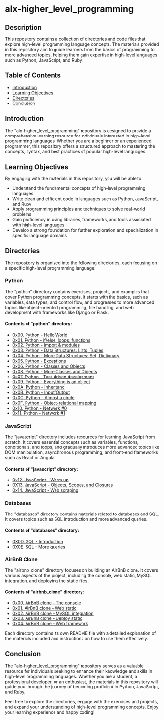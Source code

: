 # alx-higher_level_programming

## Description
This repository contains a collection of directories and code files that explore high-level programming language concepts. The materials provided in this repository aim to guide learners from the basics of programming to more advanced topics, helping them gain expertise in high-level languages such as Python, JavaScript, and Ruby.

## Table of Contents
* [Introduction](#introduction)
* [Learning Objectives](#learning-objectives)
* [Directories](#directories)
* [Conclusion](#conclusion)

## Introduction
The "alx-higher_level_programming" repository is designed to provide a comprehensive learning resource for individuals interested in high-level programming languages. Whether you are a beginner or an experienced programmer, this repository offers a structured approach to mastering the concepts, syntax, and best practices of popular high-level languages.

## Learning Objectives
By engaging with the materials in this repository, you will be able to:
- Understand the fundamental concepts of high-level programming languages
- Write clean and efficient code in languages such as Python, JavaScript, and Ruby
- Apply programming principles and techniques to solve real-world problems
- Gain proficiency in using libraries, frameworks, and tools associated with high-level languages
- Develop a strong foundation for further exploration and specialization in specific language domains

## Directories
The repository is organized into the following directories, each focusing on a specific high-level programming language:

### Python
The "python" directory contains exercises, projects, and examples that cover Python programming concepts. It starts with the basics, such as variables, data types, and control flow, and progresses to more advanced topics like object-oriented programming, file handling, and web development with frameworks like Django or Flask.

#### Contents of "python" directory:
- [0x00. Python - Hello World](./0x00-python-hello_world)
- [0x01. Python - if/else, loops, functions](./0x01-python-if_else_loops_functions)
- [0x02. Python - import & modules](./0x02-python-import_modules)
- [0x03. Python - Data Structures: Lists, Tuples](./0x03-python-data_structures)
- [0x04. Python - More Data Structures: Set, Dictionary](./0x04-python-more_data_structures)
- [0x05. Python - Exceptions](./0x05-python-exceptions)
- [0x06. Python - Classes and Objects](./0x06-python-classes)
- [0x08. Python - More Classes and Objects](./0x08-python-more_classes)
- [0x07. Python - Test-driven development](./0x07-python-test_driven_development)
- [0x09. Python - Everything is an object](./0x09-python-everything_is_object)
- [0x0A. Python - Inheritanc](./0x0A-python-inheritance)
- [0x0B. Python - Input/Output](./0x0B-python-input_output)
- [0x0C. Python - Almost a circle](./0x0C-python-almost_a_circle)
- [0x0F. Python - Object-relational mapping](./0x0F-python-object_relational_mapping)
- [0x10. Python - Network #0](./0x10-python-network_0)
- [0x11. Python - Network #1](./0x11-python-network_1)

### JavaScript
The "javascript" directory includes resources for learning JavaScript from scratch. It covers essential concepts such as variables, functions, conditionals, and loops, and gradually introduces more advanced topics like DOM manipulation, asynchronous programming, and front-end frameworks such as React or Angular.

#### Contents of "javascript" directory:
- [0x12. JavaScript - Warm up](./0x12-javascript-warm_up)
- [0X13. JavaScript - Objects, Scopes, and Closures](./0x13-javascript_objects_scopes_closures)
- [0x14. JavaScript - Web scraping](./0x14-javascript-web_scraping)

<!-- ### Ruby
The "ruby" directory focuses on the Ruby programming language. It provides tutorials and exercises that explore Ruby's syntax, object-oriented features, metaprogramming capabilities, and frameworks like Ruby on Rails for web development.

#### Contents of "ruby" directory:
- [List the contents of the "ruby" directory here]-->

### Databases
The "databases" directory contains materials related to databases and SQL. It covers topics such as SQL introduction and more advanced queries.

#### Contents of "databases" directory:
- [0X0D. SQL - Introduction](./0x0D-SQL_introduction)
- [0X0E. SQL - More queries](./0x0E-SQL_more_queries)

### AirBnB Clone
The "airbnb_clone" directory focuses on building an AirBnB clone. It covers various aspects of the project, including the console, web static, MySQL integration, and deploying the static files.

#### Contents of "airbnb_clone" directory:
- [0x00. AirBnB clone - The console](./AirBnB_clone)
- [0x01. AirBnB clone - Web static](./AirBnB_clone/web_static)
- [0x02. AirBnB clone - MySQL integration](./AirBnB_clone_v2)
- [0x03. AirBnB clone - Deploy static](./AirBnB_clone_v2)
- [0x04. AirBnB clone - Web framework](./AirBnB_clone_v2/web_flask)

Each directory contains its own README file with a detailed explanation of the materials included and instructions on how to use them effectively.

## Conclusion
The "alx-higher_level_programming" repository serves as a valuable resource for individuals seeking to enhance their knowledge and skills in high-level programming languages. Whether you are a student, a professional developer, or an enthusiast, the materials in this repository will guide you through the journey of becoming proficient in Python, JavaScript, and Ruby.

Feel free to explore the directories, engage with the exercises and projects, and expand your understanding of high-level programming concepts. Enjoy your learning experience and happy coding!


